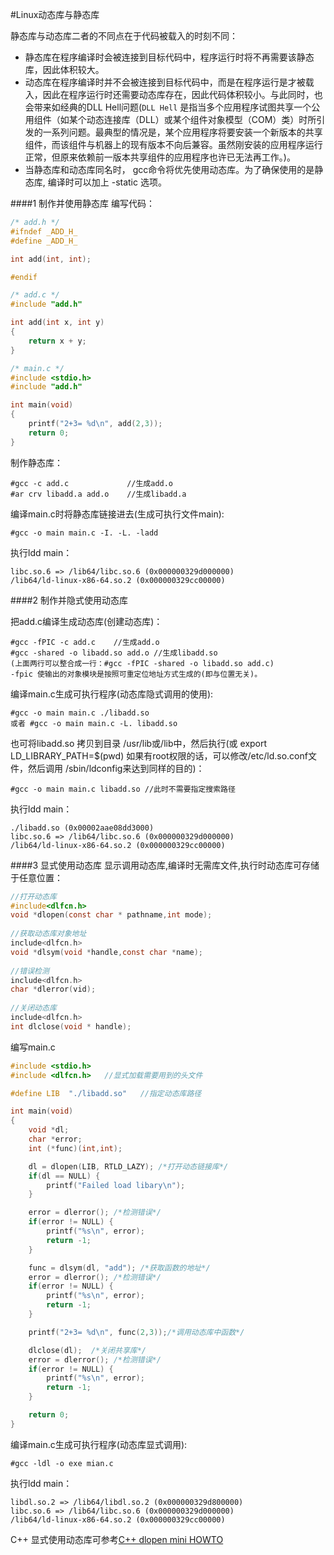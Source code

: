 #Linux动态库与静态库

静态库与动态库二者的不同点在于代码被载入的时刻不同：

* 静态库在程序编译时会被连接到目标代码中，程序运行时将不再需要该静态库，因此体积较大。
* 动态库在程序编译时并不会被连接到目标代码中，而是在程序运行是才被载入，因此在程序运行时还需要动态库存在，因此代码体积较小。与此同时，也会带来如经典的DLL Hell问题(`DLL Hell` 是指当多个应用程序试图共享一个公用组件（如某个动态连接库（DLL）或某个组件对象模型（COM）类）时所引发的一系列问题。最典型的情况是，某个应用程序将要安装一个新版本的共享组件，而该组件与机器上的现有版本不向后兼容。虽然刚安装的应用程序运行正常，但原来依赖前一版本共享组件的应用程序也许已无法再工作。)。
* 当静态库和动态库同名时， gcc命令将优先使用动态库。为了确保使用的是静态库, 编译时可以加上 -static  选项。

####1 制作并使用静态库
编写代码：
```c
/* add.h */
#ifndef _ADD_H_
#define _ADD_H_

int add(int, int);

#endif

/* add.c */
#include "add.h"

int add(int x, int y)
{
    return x + y;
}

/* main.c */
#include <stdio.h>
#include "add.h"

int main(void)
{
    printf("2+3= %d\n", add(2,3));
    return 0;
}
```

制作静态库：

    #gcc -c add.c             //生成add.o
    #ar crv libadd.a add.o    //生成libadd.a

编译main.c时将静态库链接进去(生成可执行文件main):

    #gcc -o main main.c -I. -L. -ladd

执行ldd main：

    libc.so.6 => /lib64/libc.so.6 (0x000000329d000000)
    /lib64/ld-linux-x86-64.so.2 (0x000000329cc00000)

####2 制作并隐式使用动态库

把add.c编译生成动态库(创建动态库)：

    #gcc -fPIC -c add.c    //生成add.o
    #gcc -shared -o libadd.so add.o //生成libadd.so
    (上面两行可以整合成一行：#gcc -fPIC -shared -o libadd.so add.c)
    -fpic 使输出的对象模块是按照可重定位地址方式生成的(即与位置无关)。

编译main.c生成可执行程序(动态库隐式调用的使用):

    #gcc -o main main.c ./libadd.so
    或者 #gcc -o main main.c -L. libadd.so

也可将libadd.so 拷贝到目录 /usr/lib或/lib中，然后执行(或 export LD_LIBRARY_PATH=$(pwd) 如果有root权限的话，可以修改/etc/ld.so.conf文件，然后调用 /sbin/ldconfig来达到同样的目的)：
    
    #gcc -o main main.c libadd.so //此时不需要指定搜索路径

执行ldd main：

    ./libadd.so (0x00002aae08dd3000)
	libc.so.6 => /lib64/libc.so.6 (0x000000329d000000)
	/lib64/ld-linux-x86-64.so.2 (0x000000329cc00000)

####3 显式使用动态库
显示调用动态库,编译时无需库文件,执行时动态库可存储于任意位置：

```c
//打开动态库  
#include<dlfcn.h>  
void *dlopen(const char * pathname,int mode);  
  
//获取动态库对象地址  
include<dlfcn.h>  
void *dlsym(void *handle,const char *name);  
  
//错误检测  
include<dlfcn.h>  
char *dlerror(vid);  
  
//关闭动态库  
include<dlfcn.h>  
int dlclose(void * handle); 
```

编写main.c

```c
#include <stdio.h>
#include <dlfcn.h>   //显式加载需要用到的头文件

#define LIB  "./libadd.so"   //指定动态库路径

int main(void)
{
    void *dl;
    char *error;
    int (*func)(int,int);

    dl = dlopen(LIB, RTLD_LAZY); /*打开动态链接库*/
    if(dl == NULL) {
        printf("Failed load libary\n");
    }

    error = dlerror(); /*检测错误*/
    if(error != NULL) {
        printf("%s\n", error);
        return -1;
    }

    func = dlsym(dl, "add"); /*获取函数的地址*/
    error = dlerror(); /*检测错误*/
    if(error != NULL) {
        printf("%s\n", error);
        return -1;
    }

    printf("2+3= %d\n", func(2,3));/*调用动态库中函数*/

    dlclose(dl);  /*关闭共享库*/
    error = dlerror(); /*检测错误*/
    if(error != NULL) {
        printf("%s\n", error);
        return -1;
    }

    return 0;
}
```

编译main.c生成可执行程序(动态库显式调用):

    #gcc -ldl -o exe mian.c

执行ldd main：

    libdl.so.2 => /lib64/libdl.so.2 (0x000000329d800000)
	libc.so.6 => /lib64/libc.so.6 (0x000000329d000000)
	/lib64/ld-linux-x86-64.so.2 (0x000000329cc00000)

C++ 显式使用动态库可参考[C++ dlopen mini HOWTO][1]

[1]:http://www.faqs.org/docs/Linux-mini/C++-dlopen.html